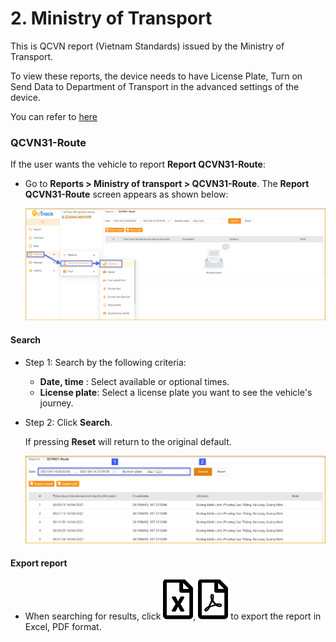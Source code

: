 # 2. Ministry of Transport

This is QCVN report (Vietnam Standards) issued by the Ministry of Transport.

To view these reports, the device needs to have License Plate, Turn on Send Data to Department of Transport in the advanced settings of the device.

You can refer to [here](modules/web-interface/devices/edit-device/#advanced)<div id="advanced">

### QCVN31-Route

If the user wants the vehicle to report **Report QCVN31-Route**:

*  Go to **Reports > Ministry of transport > QCVN31-Route**. The **Report QCVN31-Route** screen  appears as shown below:

    <span style="display:block;text-align:left">![Interface Web](/docs/assets/images/web-english/reports/qcvn31-route-journey.png)

#### Search
* Step 1: Search by the following criteria:

    * **Date, time** : Select available or optional times.
    * **License plate**: Select a license plate you want to see the vehicle's journey.

* Step 2: Click **Search**.

    If pressing **Reset** will return to the original default.

    <span style="display:block;text-align:left">![Interface Web](/docs/assets/images/web-english/reports/search-qcvn31-route-journey.png)

#### Export report

* When searching for results, click <span class="icon-left svg-filter-tick">![Ok](/docs/assets/images/web-interface/icon/SVG/file-excel.svg), <span class="icon-left svg-filter-tick">![Ok](/docs/assets/images/web-interface/icon/SVG/file-pdf.svg) to export the report in Excel, PDF format.